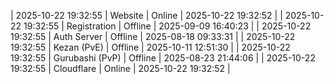 | 2025-10-22 19:32:55 | Website | Online | 2025-10-22 19:32:52 |
| 2025-10-22 19:32:55 | Registration | Offline | 2025-09-09 16:40:23 |
| 2025-10-22 19:32:55 | Auth Server | Offline | 2025-08-18 09:33:31 |
| 2025-10-22 19:32:55 | Kezan (PvE) | Offline | 2025-10-11 12:51:30 |
| 2025-10-22 19:32:55 | Gurubashi (PvP) | Offline | 2025-08-23 21:44:06 |
| 2025-10-22 19:32:55 | Cloudflare | Online | 2025-10-22 19:32:52 |
